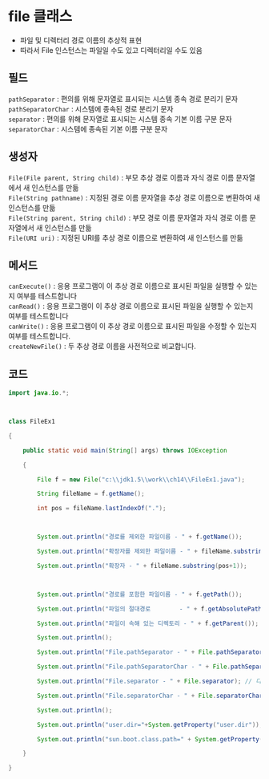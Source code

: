 file 클래스
====
* 파일 및 디렉터리 경로 이름의 추상적 표현
* 따라서 File 인스턴스는 파일일 수도 있고 디렉터리일 수도 있음

필드
---
<code>pathSeparator</code> : 편의를 위해 문자열로 표시되는 시스템 종속 경로 분리기 문자  
<code>pathSeparatorChar</code> : 시스템에 종속된 경로 분리기 문자  
<code>separator</code> : 편의를 위해 문자열로 표시되는 시스템 종속 기본 이름 구분 문자  
<code>separatorChar</code> : 시스템에 종속된 기본 이름 구분 문자  

생성자
---
<code>File(File parent, String child)</code> : 부모 추상 경로 이름과 자식 경로 이름 문자열에서 새 인스턴스를 만듦   
<code>File(String pathname)</code> : 지정된 경로 이름 문자열을 추상 경로 이름으로 변환하여 새 인스턴스를 만듦  
<code>File(String parent, String child)</code> : 부모 경로 이름 문자열과 자식 경로 이름 문자열에서 새 인스턴스를 만듦  
<code>File(URI uri)</code> : 지정된 URI를 추상 경로 이름으로 변환하여 새 인스턴스를 만듦  

메서드
---
<code>canExecute()</code> : 응용 프로그램이 이 추상 경로 이름으로 표시된 파일을 실행할 수 있는지 여부를 테스트합니다  
<code>canRead()</code> : 응용 프로그램이 이 추상 경로 이름으로 표시된 파일을 실행할 수 있는지 여부를 테스트합니다  
<code>canWrite()</code> : 응용 프로그램이 이 추상 경로 이름으로 표시된 파일을 수정할 수 있는지 여부를 테스트합니다.  
<code>createNewFile()</code> : 두 추상 경로 이름을 사전적으로 비교합니다.  

코드
---
```java
import java.io.*;



class FileEx1

{

	public static void main(String[] args) throws IOException

	{

		File f = new File("c:\\jdk1.5\\work\\ch14\\FileEx1.java");

		String fileName = f.getName();

		int pos = fileName.lastIndexOf(".");



		System.out.println("경로를 제외한 파일이름 - " + f.getName());

		System.out.println("확장자를 제외한 파일이름 - " + fileName.substring(0,pos));

		System.out.println("확장자 - " + fileName.substring(pos+1));



		System.out.println("경로를 포함한 파일이름 - " + f.getPath());

		System.out.println("파일의 절대경로        - " + f.getAbsolutePath());

		System.out.println("파일이 속해 있는 디렉토리 - " + f.getParent());

		System.out.println();

		System.out.println("File.pathSeparator - " + File.pathSeparator); // 파일 전체 path 구분자. ;

		System.out.println("File.pathSeparatorChar - " + File.pathSeparatorChar);

		System.out.println("File.separator - " + File.separator); // 디렉터리 구분다. /

		System.out.println("File.separatorChar - " + File.separatorChar);

		System.out.println();

		System.out.println("user.dir="+System.getProperty("user.dir"));

		System.out.println("sun.boot.class.path=" + System.getProperty("sun.boot.class.path"));

	}

}
```
